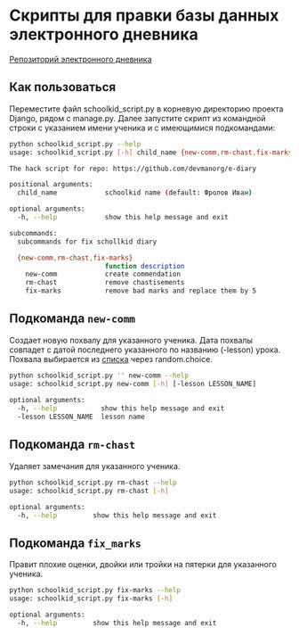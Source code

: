 # Скрипты для правки базы данных электронного дневника

[Репозиторий электронного дневника](https://github.com/devmanorg/e-diary)

## Как пользоваться
Переместите файл schoolkid_script.py в корневую директорию проекта Django, рядом с manage.py.
Далее запустите скрипт из командной строки c указанием имени ученика 
и с имеющимися подкомандами:

```bash
python schoolkid_script.py --help
usage: schoolkid_script.py [-h] child_name {new-comm,rm-chast,fix-marks} ...

The hack script for repo: https://github.com/devmanorg/e-diary

positional arguments:
  child_name            schoolkid name (default: Фролов Иван)

optional arguments:
  -h, --help            show this help message and exit

subcommands:
  subcommands for fix schollkid diary

  {new-comm,rm-chast,fix-marks}
                        function description
    new-comm            create commendation
    rm-chast            remove chastisements
    fix-marks           remove bad marks and replace them by 5

```
## Подкоманда `new-comm`  
Создает новую похвалу для указанного ученика. 
Дата похвалы совпадет с датой последнего указанного по названию (-lesson) урока.
Похвала выбирается из
 [списка](https://pedsovet.org/beta/article/30-sposobov-pohvalit-ucenika) 
 через random.choice. 

```bash
python schoolkid_script.py '' new-comm --help
usage: schoolkid_script.py new-comm [-h] [-lesson LESSON_NAME]
                                    
optional arguments:
  -h, --help           show this help message and exit
  -lesson LESSON_NAME  lesson name
```
## Подкоманда `rm-chast` 
Удаляет замечания для указанного ученика.

```bash
python schoolkid_script.py rm-chast --help
usage: schoolkid_script.py rm-chast [-h]

optional arguments:
  -h, --help         show this help message and exit

```

## Подкоманда `fix_marks` 
Правит плохие оценки, двойки или тройки на пятерки для указанного ученика.

```bash
python schoolkid_script.py fix-marks --help
usage: schoolkid_script.py fix-marks [-h]

optional arguments:
  -h, --help         show this help message and exit

```
